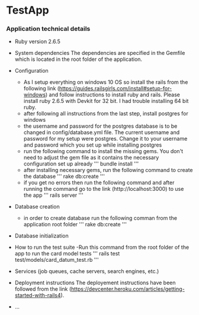 # TestApp

### Application technical details

* Ruby version
2.6.5

* System dependencies
The dependencies are specified in the Gemfile which is located in the root folder of the application.

* Configuration
	- As I setup everything on windows 10 OS so install the rails from the following link (https://guides.railsgirls.com/install#setup-for-windows) and follow instructions to install ruby and rails. Please install ruby 2.6.5 with Devkit for 32 bit. I had trouble installing 64 bit ruby.
	- after following all instructions from the last step, install postgres for windows
	- the username and password for the postgres database is to be changed in config/database.yml file. The current username and password for my setup were postgres. Change it to your username and password which you set up while installing postgres
	- run the following command to install the missing gems. You don't need to adjust the gem file as it contains the necessary configuration set up already 
	'''
	bundle install
	'''
	- after installing necessary gems, run the following command to create the database 
	'''
	rake db:create
	'''
	- if you get no errors then run the following command and after running the command go to the link (http://localhost:3000) to use the app 
	'''
	rails server
	'''

* Database creation
	- in order to create database run the following comman from the application root folder 
	'''
	rake db:create
	'''

* Database initialization

* How to run the test suite
	-Run this command from the root folder of the app to run the card model tests 
	'''
	rails test test/models/card_datum_test.rb
	'''

* Services (job queues, cache servers, search engines, etc.)

* Deployment instructions
The deployement instructions have been followed from the link (https://devcenter.heroku.com/articles/getting-started-with-rails4).

* ...
